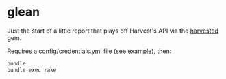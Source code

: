 # glean

Just the start of a little report that plays off Harvest's API via the [harvested](https://github.com/zmoazeni/harvested) gem.

Requires a config/credentials.yml file (see [example](https://github.com/testdouble/glean/blob/master/config/credentials.yml.example)), then:

``` bash
bundle
bundle exec rake
```
